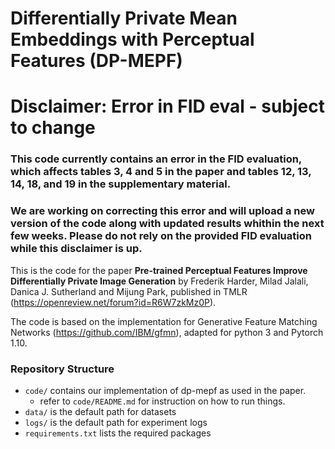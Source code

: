 # Differentially Private Mean Embeddings with Perceptual Features (DP-MEPF) 
  
# Disclaimer: Error in FID eval - subject to change
### This code currently contains an error in the FID evaluation, which affects tables 3, 4 and 5 in the paper and tables 12, 13, 14, 18, and 19 in the supplementary material.
### We are working on correcting this error and will upload a new version of the code along with updated results whithin the next few weeks. Please do not rely on the provided FID evaluation while this disclaimer is up.



This is the code for the paper **Pre-trained Perceptual Features Improve Differentially Private Image Generation** by Frederik Harder, Milad Jalali, Danica J. Sutherland and Mijung Park, published in TMLR (https://openreview.net/forum?id=R6W7zkMz0P).



The code is based on the implementation for Generative Feature Matching Networks (https://github.com/IBM/gfmn), adapted for python 3 and Pytorch 1.10.


### Repository Structure
- `code/` contains our implementation of dp-mepf as used in the paper.
  - refer to `code/README.md` for instruction on how to run things.
- `data/` is the default path for datasets
- `logs/` is the default path for experiment logs
- `requirements.txt` lists the required packages
